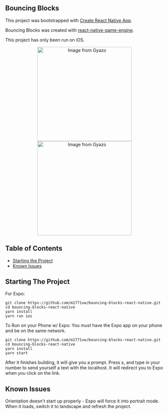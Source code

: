 ## Bouncing Blocks 

This project was bootstrapped with [Create React Native App](https://github.com/react-community/create-react-native-app).

Bouncing Blocks was created with [react-native-game-engine](https://github.com/bberak/react-native-game-engine).

This project has only been run on iOS.

<p align="center">
  <img src="https://i.gyazo.com/674be8c4b996bd9c1ad9a4320901969e.gif" alt="Image from Gyazo" width="300"/>
<img src="https://i.gyazo.com/673977b1cf518066c61b4e0781fc5362.gif" alt="Image from Gyazo" width="300"/>
</p>

## Table of Contents

* [Starting the Project](#starting-the-project)
* [Known Issues](#known-issues)

## Starting The Project

For Expo:
```
git clone https://github.com/m1771vw/bouncing-blocks-react-native.git
cd bouncing-blocks-react-native
yarn install
yarn run ios
```

To Run on your Phone w/ Expo:
You must have the Expo app on your phone and be on the same network.
```
git clone https://github.com/m1771vw/bouncing-blocks-react-native.git
cd bouncing-blocks-react-native
yarn install
yarn start
```
After it finishes building, it will give you a prompt. Press s, and type in your number to send yourself a text with the localhost. It will redirect you to Expo when you click on the link.
## Known Issues

Orientation doesn't start up properly - Expo will force it into portrait mode. When it loads, switch it to landscape and refresh the project.


